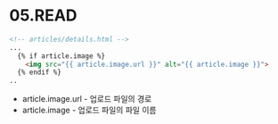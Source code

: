 # 05.READ

```html
<!-- articles/details.html -->
...
  {% if article.image %}
  	<img src="{{ article.image.url }}" alt="{{ article.image }}">
  {% endif %}
..
```

- article.image.url - 업로드 파일의 경로
- article.image - 업로드 파일의 파일 이름

